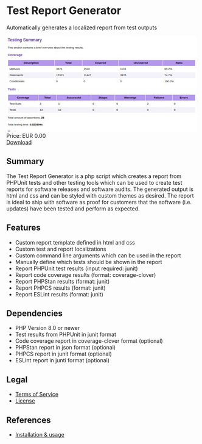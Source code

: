# Test Report Generator

Automatically generates a localized report from test outputs

<div class="splash">
    <img alt="Splash" src="/content/solutions/finished/TestReportGenerator/img/TestReportGenerator_splash.png">
    <div class="price">Price: EUR 0.00</div>
    <div class="purchase">
        <a class="button" href="https://github.com/Karaka-Management/TestReportGenerator/archive/refs/heads/master.zip">Download</a>
    </div>
</div>

## Summary

The Test Report Generator is a php script which creates a report from PHPUnit tests and other testing tools which can be used to create test reports for software releases and software audits. The generated output is html and css and can be styled with custom themes as desired. The report is ideal to ship with software as proof for customers that the software (i.e. updates) have been tested and perform as expected.

## Features

* Custom report template defined in html and css
* Custom test and report localizations
* Custom command line arguments which can be used in the report
* Manually define which tests should be shown in the report
* Report PHPUnit test results (input required: junit)
* Report code coverage results (format: coverage-clover)
* Report PHPStan results (format: junit)
* Report PHPCS results (format: junit)
* Report ESLint results (format: junit)

## Dependencies

* PHP Version 8.0 or newer
* Test results from PHPUnit in junit format
* Code coverage report in coverage-clover format (optional)
* PHPStan report in json format (optional)
* PHPCS report in junit format (optional)
* ESLint report in junti format (optional)

## Legal

* [Terms of Service](/en/terms)
* [License](https://github.com/Karaka-Management/TestReportGenerator/blob/master/LICENSE.txt)

## References

* [Installation & usage](https://github.com/Karaka-Management/TestReportGenerator/blob/master/README.md)